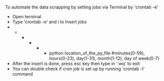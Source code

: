 To automate the data scrapping by setting jobs via Terminal by 'crontab -e'
- Open terminal
- Type 'crontab -e' and i to Insert jobs
- * * * * * python location_of_the_py_file #minutes(0-59), hours(0-23), day(1-31), month(1-12), day of week(0-7)
- After the insert is done, press esc key then type in ':wq' to exit
- You can double check if cron job is set up by running 'crontab -l' command
